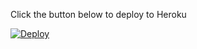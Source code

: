 Click the button below to deploy to Heroku

[![Deploy](https://www.herokucdn.com/deploy/button.png)](https://heroku.com/deploy)
